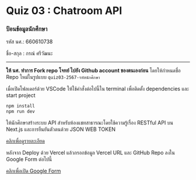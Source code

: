 # Quiz 03 : Chatroom API

### ป้อนข้อมูลนักศึกษา

รหัส นศ.: 660610738

ชื่อ-สกุล : กรณ์ ศรีวัฒนะ

---

**ให้ นศ. ทำการ Fork repo โจทย์ ไปยัง Github account ของตนเองก่อน** โดยให้กำหนดชื่อ Repo ใหม่ในรูปแบบ `quiz03-2567-รหัสนักศึกษา`

เมื่อเปิดโฟลเดอร์ด้วย VSCode ให้ใช้คำสั่งต่อไปนี้ใน terminal เพื่อติดตั้ง dependencies และ start project

```bash
npm install
npm run dev
```

ให้นักศึกษาสร้างระบบ API สำหรับห้องแชทสาธารณะโดยใช้ความรู้เรื่อง RESTful API บน Next.js และการยืนยันตัวตนด้วย JSON WEB TOKEN

[คลิกเพื่อดูรายละเอียด](https://o365cmu-my.sharepoint.com/:b:/g/personal/dome_potikanond_cmu_ac_th/ESIPZg97pERAuH29mRetA60BWK6iXGmeQma_gEkozB7kqQ?e=RWuS55)

หลังจาก Deploy ด้วย Vercel แล้วกรอกข้อมูล Vercel URL และ GitHub Repo ลงใน Google Form ต่อไปนี้

[คลิกเพื่อเปิด Google Form](https://forms.gle/1hqvj42JS8MxuCZw6)
